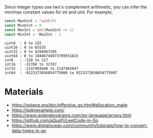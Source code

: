 Since integer types use two's complement arithmetic, you can infer the min/max
constant values for int and uint. For example,

```go
const MaxUint = ^uint(0)
const MinUint = 0
const MaxInt = int(MaxUint >> 1)
const MinInt = -MaxInt - 1
```

```text
uint8  : 0 to 255
uint16 : 0 to 65535
uint32 : 0 to 4294967295
uint64 : 0 to 18446744073709551615
int8   : -128 to 127
int16  : -32768 to 32767
int32  : -2147483648 to 2147483647
int64  : -9223372036854775808 to 9223372036854775807
```

# Materials

- https://golang.org/doc/effective_go.html#allocation_make
- https://gobyexample.com/
- https://www.golangprograms.com/go-language/arrays.html
- https://github.com/aQuaYi/LeetCode-in-Go
- https://www.digitalocean.com/community/tutorials/how-to-convert-data-types-in-go
